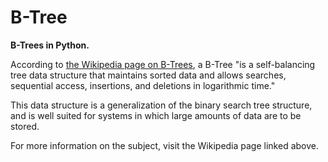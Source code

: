 # B-Tree

**B-Trees in Python.**

According to [the Wikipedia page on B-Trees](https://en.wikipedia.org/wiki/B-tree), a B-Tree "is a self-balancing tree data structure that maintains sorted data and allows searches, sequential access, insertions, and deletions in logarithmic time."

This data structure is a generalization of the binary search tree structure, and is well suited for systems in which large amounts of data are to be stored.

For more information on the subject, visit the Wikipedia page linked above.
